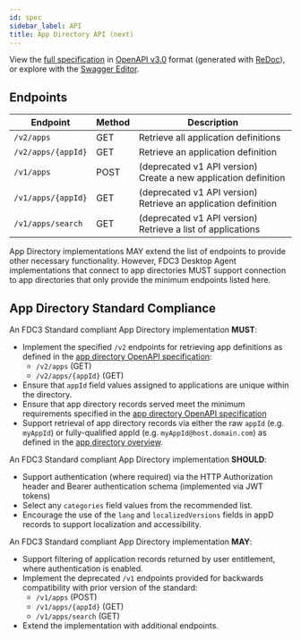 ```yaml
---
id: spec
sidebar_label: API
title: App Directory API (next)
---
```


View the [full specification][1] in [OpenAPI v3.0][2] format (generated with [ReDoc][3]),
or explore with the [Swagger Editor][4].

[1]: pathname:///schemas/next/app-directory.html
[2]: https://www.openapis.org/
[3]: https://github.com/Redocly/redoc/
[4]: https://editor.swagger.io/?url=https://fdc3.finos.org/schemas/next/appd.schema.json

## Endpoints

 Endpoint           | Method | Description
 ------------------ | ------ | -----------
 `/v2/apps`         | GET    | Retrieve all application definitions
 `/v2/apps/{appId}` | GET    | Retrieve an application definition
 `/v1/apps`         | POST   | (deprecated v1 API version) Create a new application definition
 `/v1/apps/{appId}` | GET    | (deprecated v1 API version) Retrieve an application definition
 `/v1/apps/search`  | GET    | (deprecated v1 API version) Retrieve a list of applications

App Directory implementations MAY extend the list of endpoints to provide other necessary functionality. However, FDC3 Desktop Agent implementations that connect to app directories MUST support connection to app directories that only provide the minimum endpoints listed here.

## App Directory Standard Compliance

An FDC3 Standard compliant App Directory implementation **MUST**:

- Implement the specified `/v2` endpoints for retrieving app definitions as defined in the [app directory OpenAPI specification](pathname:///schemas/next/app-directory.html#tag/Application):
  - `/v2/apps` (GET)
  - `/v2/apps/{appId}` (GET)
- Ensure that `appId` field values assigned to applications are unique within the directory.
- Ensure that app directory records served meet the minimum requirements specified in the [app directory OpenAPI specification](pathname:///schemas/next/app-directory.html#tag/Application)
- Support retrieval of app directory records via either the raw `appId` (e.g. `myAppId`) or fully-qualified appId (e.g. `myAppId@host.domain.com`) as defined in the [app directory overview](overview#shrinking-the-uri).

An FDC3 Standard compliant App Directory implementation **SHOULD**:

- Support authentication (where required) via the HTTP Authorization header and Bearer authentication schema (implemented via JWT tokens)
- Select any `categories` field values from the recommended list.
- Encourage the use of the `lang` and `localizedVersions` fields in appD records to support localization and accessibility.

An FDC3 Standard compliant App Directory implementation **MAY**:

- Support filtering of application records returned by user entitlement, where authentication is enabled.
- Implement the deprecated `/v1` endpoints provided for backwards compatibility with prior version of the standard:
  - `/v1/apps` (POST)
  - `/v1/apps/{appId}` (GET)
  - `/v1/apps/search` (GET)
- Extend the implementation with additional endpoints.

